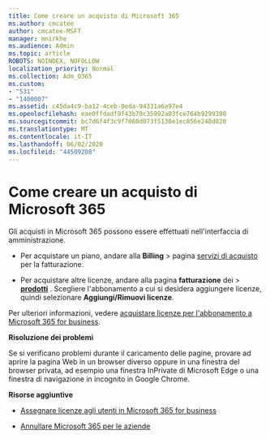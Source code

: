 ```yaml
---
title: Come creare un acquisto di Microsoft 365
ms.author: cmcatee
author: cmcatee-MSFT
manager: mnirkhe
ms.audience: Admin
ms.topic: article
ROBOTS: NOINDEX, NOFOLLOW
localization_priority: Normal
ms.collection: Adm_O365
ms.custom:
- "531"
- "1400007"
ms.assetid: c45da4c9-ba12-4ceb-8eda-94331a6a97e4
ms.openlocfilehash: eae0ffdadf9f43b70c35992a03fce764b9299300
ms.sourcegitcommit: bc7d6f4f3c9f7060d073f5130e1ec856e248d020
ms.translationtype: MT
ms.contentlocale: it-IT
ms.lasthandoff: 06/02/2020
ms.locfileid: "44509208"
---
```

# <a name="how-to-make-a-microsoft-365-purchase"></a>Come creare un acquisto di Microsoft 365

Gli acquisti in Microsoft 365 possono essere effettuati nell'interfaccia di amministrazione.
  
- Per acquistare un piano, andare alla **Billing** \> pagina [servizi di acquisto](https://go.microsoft.com/fwlink/p/?linkid=868433) per la fatturazione.

- Per acquistare altre licenze, andare alla pagina **fatturazione** dei \> **[prodotti](https://go.microsoft.com/fwlink/p/?linkid=842054)** . Scegliere l'abbonamento a cui si desidera aggiungere licenze, quindi selezionare **Aggiungi/Rimuovi licenze**.
  
Per ulteriori informazioni, vedere [acquistare licenze per l'abbonamento a Microsoft 365 for business](https://docs.microsoft.com/microsoft-365/commerce/licenses/buy-licenses).

**Risoluzione dei problemi**

Se si verificano problemi durante il caricamento delle pagine, provare ad aprire la pagina Web in un browser diverso oppure in una finestra del browser privata, ad esempio una finestra InPrivate di Microsoft Edge o una finestra di navigazione in incognito in Google Chrome.

**Risorse aggiuntive**
  
- [Assegnare licenze agli utenti in Microsoft 365 for business](https://docs.microsoft.com/microsoft-365/admin/add-users/add-users)

- [Annullare Microsoft 365 per le aziende](https://docs.microsoft.com/microsoft-365/commerce/subscriptions/cancel-your-subscription)